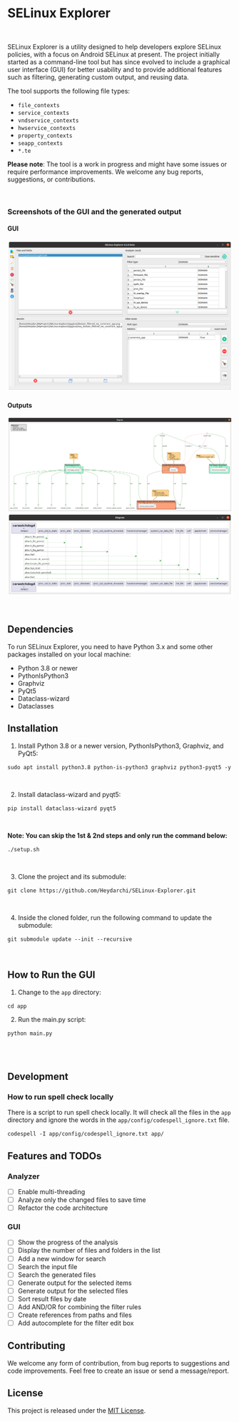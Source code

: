 
# SELinux Explorer
<br/>

SELinux Explorer is a utility designed to help developers explore SELinux policies, with a focus on Android SELinux at present. The project initially started as a command-line tool but has since evolved to include a graphical user interface (GUI) for better usability and to provide additional features such as filtering, generating custom output, and reusing data.

The tool supports the following file types:
- `file_contexts`
- `service_contexts`
- `vndservice_contexts`
- `hwservice_contexts`
- `property_contexts`
- `seapp_contexts`
- `*.te`

**Please note**: The tool is a work in progress and might have some issues or require performance improvements. We welcome any bug reports, suggestions, or contributions.

<br/>

### Screenshots of the GUI and the generated output
#### GUI
![GUI](./screenshots/gui.png)
<br/>
#### Outputs
![GUI](./screenshots/top_view_1.png)
<br/>
![GUI](./screenshots/sequential_1.png)

<br/>

## Dependencies

To run SELinux Explorer, you need to have Python 3.x and some other packages installed on your local machine:

- Python 3.8 or newer
- PythonIsPython3
- Graphviz
- PyQt5
- Dataclass-wizard
- Dataclasses

## Installation

1. Install Python 3.8 or a newer version, PythonIsPython3, Graphviz, and PyQt5:

```
sudo apt install python3.8 python-is-python3 graphviz python3-pyqt5 -y
```
&ensp;


2. Install dataclass-wizard and pyqt5:

```
pip install dataclass-wizard pyqt5
```
&ensp;

**Note: You can skip the 1st & 2nd steps and only run the command below:**

```
./setup.sh
```
&ensp;

3. Clone the project and its submodule:

```
git clone https://github.com/Heydarchi/SELinux-Explorer.git
```
&ensp;

4. Inside the cloned folder, run the following command to update the submodule:

```
git submodule update --init --recursive
```
<br/>

## How to Run the GUI

1. Change to the `app` directory:

```
cd app
```

2. Run the main.py script:

```
python main.py
```
<br/>
<br/>

## Development
### How to run spell check locally
There is a script to run spell check locally. It will check all the files in the `app` directory and ignore the words in the `app/config/codespell_ignore.txt` file.

```
codespell -I app/config/codespell_ignore.txt app/
```

## Features and TODOs

### Analyzer

- [ ] Enable multi-threading
- [ ] Analyze only the changed files to save time
- [ ] Refactor the code architecture

### GUI

- [ ] Show the progress of the analysis
- [ ] Display the number of files and folders in the list
- [ ] Add a new window for search
- [ ] Search the input file
- [ ] Search the generated files
- [ ] Generate output for the selected items
- [ ] Generate output for the selected files
- [ ] Sort result files by date
- [ ] Add AND/OR for combining the filter rules
- [ ] Create references from paths and files
- [ ] Add autocomplete for the filter edit box

## Contributing

We welcome any form of contribution, from bug reports to suggestions and code improvements. Feel free to create an issue or send a message/report.

## License

This project is released under the [MIT License](LICENSE).

